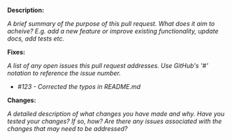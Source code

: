 **Description:**

*A brief summary of the purpose of this pull request. What does it aim to acheive? E.g. add a new feature or improve existing functionality, update docs, add tests etc.*

**Fixes:**

*A list of any open issues this pull request addresses. Use GitHub's '#' notation to reference the issue number.*

- *#123 - Corrected the typos in README.md*

**Changes:**

*A detailed description of what changes you have made and why. Have you tested your changes? If so, how? Are there any issues associated with the changes that may need to be addressed?*
